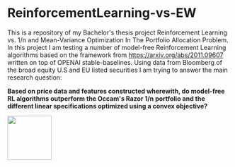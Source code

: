 # ReinforcementLearning-vs-EW

This is a repository of my Bachelor's thesis project Reinforcement Learning vs. 1/n and Mean-Variance Optimization In The Portfolio Allocation Problem. In this project I am testing a number of model-free Reinforcement Learning algorithms based on the framework from https://arxiv.org/abs/2011.09607 written on top of OPENAI stable-baselines. Using data from Bloomberg of the broad equity U.S and EU listed securities I am trying to answer the main research question:

**Based on price data and features constructed wherewith, do model-free RL algorithms outperform the Occam's Razor 1/n portfolio and the different linear specifications optimized using a convex objective?**

<img src="https://user-images.githubusercontent.com/69042407/114295827-f248b800-9aa7-11eb-9f4a-8c0d16633688.gif" width="100" height="100">
